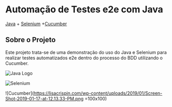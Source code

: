 # Automação de Testes e2e com Java

[Java](https://www.java.com/pt_BR/) + [Selenium](https://www.selenium.dev/) +[Cucumber](https://cucumber.io/) 

## Sobre o Projeto
Este projeto trata-se de uma demonstração do uso do Java e Selenium para realizar testes automatizados e2e dentro do processo do BDD utilizando o Cucumber.


![Java Logo](https://encrypted-tbn0.gstatic.com/images?q=tbn%3AANd9GcQjkDCX-EE2H_0JtiaslWoGEmUD6MxeD-OaCw&usqp=CAU)


![Selenium](https://upload.wikimedia.org/wikipedia/commons/thumb/d/d5/Selenium_Logo.png/100px-Selenium_Logo.png)


![Cucumber](https://lisacrispin.com/wp-content/uploads/2019/01/Screen-Shot-2019-01-17-at-12.13.33-PM.png =100x100)


